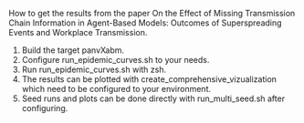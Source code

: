 How to get the results from the paper On the Effect of Missing Transmission Chain Information in Agent-Based Models: Outcomes of Superspreading Events and Workplace Transmission.

1. Build the target panvXabm.
2. Configure run_epidemic_curves.sh to your needs.
3. Run run_epidemic_curves.sh with zsh.
4. The results can be plotted with create_comprehensive_vizualization which need to be configured to your environment.  
5. Seed runs and plots can be done directly with run_multi_seed.sh after configuring.
